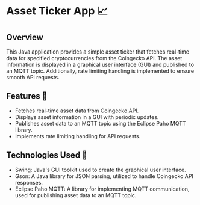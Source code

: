 # Asset Ticker App 📈

## Overview
This Java application provides a simple asset ticker that fetches real-time data for specified cryptocurrencies from the Coingecko API. The asset information is displayed in a graphical user interface (GUI) and published to an MQTT topic. Additionally, rate limiting handling is implemented to ensure smooth API requests.

## Features 🎯
- Fetches real-time asset data from Coingecko API.
- Displays asset information in a GUI with periodic updates.
- Publishes asset data to an MQTT topic using the Eclipse Paho MQTT library.
- Implements rate limiting handling for API requests.

## Technologies Used 🚀
- Swing: Java's GUI toolkit used to create the graphical user interface.
- Gson: A Java library for JSON parsing, utilized to handle Coingecko API responses.
- Eclipse Paho MQTT: A library for implementing MQTT communication, used for publishing asset data to an MQTT topic.
